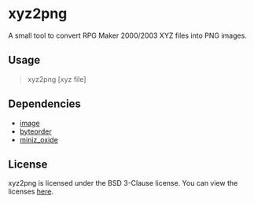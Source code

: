 # xyz2png
A small tool to convert RPG Maker 2000/2003 XYZ files into PNG images.

## Usage
> xyz2png [xyz file]

## Dependencies
* [image](https://github.com/PistonDevelopers/image)
* [byteorder](https://github.com/BurntSushi/byteorder)
* [miniz_oxide](https://github.com/Frommi/miniz_oxide)

## License
xyz2png is licensed under the BSD 3-Clause license.
You can view the licenses [here](LICENSE).
